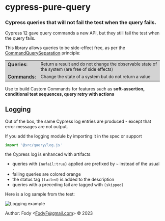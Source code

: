 # cypress-pure-query

### Cypress queries that will not fail the test when the query fails.

Cypress 12 gave query commands a new API, but they still fail the test when the query fails. 

This library allows queries to be side-effect free, as per the [CommandQuerySeparation](https://martinfowler.com/bliki/CommandQuerySeparation.html) principle:


<table style="left-margin: 50px; background-color: lightgray">
  <tbody style="left-margin: 50px; background-color: lightgray">
    <tr style="border: none!important; background-color: lightgray">
      <td style="border: none!important; font-weight: 600!important; vertical-align: text-top; ">Queries:</td>
      <td style="border: none!important; font-size: 14px!important">Return a result and do not change the observable state of the system (are free of side effects)</td>
    </tr>
    <tr style="border: none!important; background-color: lightgray">
      <td style="border: none!important; font-weight: 600!important; vertical-align: text-top; ">Commands:</td>
      <td style="border: none!important; font-size: 14px!important">Change the state of a system but do not return a value</td>
    </tr>
  </tbody>
</table>

Use to build Custom Commands for features such as **soft-assertion, conditional test sequences, query retry with actions**

## Logging

Out of the box, the same Cypress log entries are produced - except that error messages are not output.

If you add the logging module by importing it in the spec or support

```js
import '@src/query/log.js'
````

the Cypress log is enhanced with artifacts

- queries with `{nofail:true}` applied are prefixed by `~` instead of the usual `-`
- failing queries are colored orange
- the status tag `(failed)` is added to the description
- queries with a preceding fail are tagged with `(skipped)`

Here is a log sample from the test:

![Logging example](./images/Logging.png)


Author: Fody &lt;FodyF@gmail.com&gt; &copy; 2023
